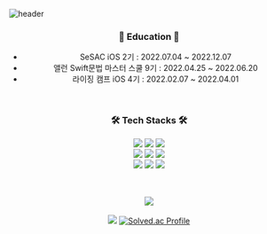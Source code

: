 ![header](https://capsule-render.vercel.app/api?type=rounded&color=auto&height=100&section=header&text=iOS%20Dev%20Dong&fontSize=30)

<div align="center">

### 🍎 Education 🍎
* SeSAC iOS 2기 : 2022.07.04 ~ 2022.12.07
* 앨런 Swift문법 마스터 스쿨 9기 : 2022.04.25 ~ 2022.06.20
* 라이징 캠프 iOS 4기 : 2022.02.07 ~ 2022.04.01

<br/>

<!-- https://simpleicons.org/?q=git -->
### 🛠 Tech Stacks 🛠

<img src="https://img.shields.io/badge/iOS-000000?style=flat-square&logo=Apple&logoColor=white"/>
<img src="https://img.shields.io/badge/Swift-F05138?style=flat-square&logo=Swift&logoColor=white"/>
<img src="https://img.shields.io/badge/UIkit-2396F3?style=flat-square&logo=UIkit&logoColor=white"/>

<br/>

<img src="https://img.shields.io/badge/Firebase-FFCA28?style=flat-square&logo=Firebase&logoColor=white"/>
<img src="https://img.shields.io/badge/ReactiveX-B7178C?style=flat-square&logo=ReactiveX&logoColor=white"/>
<img src="https://img.shields.io/badge/Realm-39477F?style=flat-square&logo=Realm&logoColor=white"/>

<br/>

<img src="https://img.shields.io/badge/Xcode-147EFB?style=flat-square&logo=Xcode&logoColor=white"/>
<img src="https://img.shields.io/badge/Git-F05032?style=flat-square&logo=Git&logoColor=white"/>
<img src="https://img.shields.io/badge/GitHub-181717?style=flat-square&logo=GitHub&logoColor=white"/>

<br/>
<br/>
<br/>

<img src="https://github-readme-stats.vercel.app/api/top-langs/?username=DongHee-Sin&layout=compact"><br><br>
<img src="https://github-readme-stats.vercel.app/api?username=DongHee-Sin&show_icons=true">
[![Solved.ac Profile](http://mazassumnida.wtf/api/generate_badge?boj=sin0601)](https://solved.ac/sin0601)
